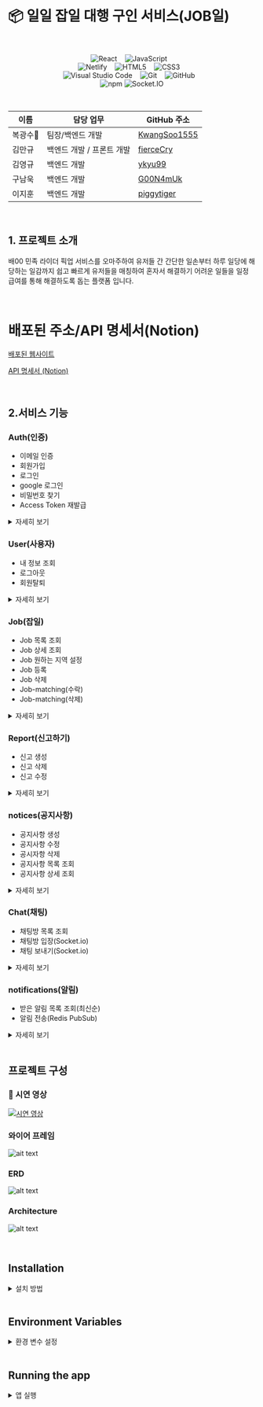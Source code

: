 # 📦 일일 잡일 대행 구인 서비스(JOB일)

<br>

<p align="center">
  <!-- Frontend Technologies -->
  <img src="https://img.shields.io/badge/react-61DAFB?style=for-the-badge&logo=react&logoColor=black" alt="React" />
  &nbsp;&nbsp;
  <img src="https://img.shields.io/badge/javascript-F7DF1E?style=for-the-badge&logo=javascript&logoColor=black" alt="JavaScript" />
  &nbsp;&nbsp;
  <br>
  <img src="https://img.shields.io/badge/netlify-00C7B7?style=for-the-badge&logo=netlify&logoColor=white" alt="Netlify" />
  &nbsp;&nbsp;
  <img src="https://img.shields.io/badge/html5-E34F26?style=for-the-badge&logo=html5&logoColor=white" alt="HTML5" />
  &nbsp;&nbsp;
  <img src="https://img.shields.io/badge/css3-1572B6?style=for-the-badge&logo=css3&logoColor=white" alt="CSS3" />
  &nbsp;&nbsp;
  <br/>
  <img src="https://img.shields.io/badge/Visual%20Studio%20Code-007ACC?style=for-the-badge&logo=visual-studio-code&logoColor=white" alt="Visual Studio Code" />
  &nbsp;&nbsp;
  <img src="https://img.shields.io/badge/git-F05032?style=for-the-badge&logo=git&logoColor=white" alt="Git" />
  &nbsp;&nbsp;
  <img src="https://img.shields.io/badge/github-181717?style=for-the-badge&logo=github&logoColor=white" alt="GitHub" />
  &nbsp;&nbsp;
  <br>
  <img src="https://img.shields.io/badge/npm-CB3837?style=for-the-badge&logo=npm&logoColor=white" alt="npm" />
  <img src="https://img.shields.io/badge/socket.io-010101?style=for-the-badge&logo=socket.io&logoColor=white" alt="Socket.IO" />
</p>


<br>

| 이름   | 담당 업무             | GitHub 주소      |
| ------ | -------------------|------------    |
| 복광수👑 | 팀장/백엔드 개발       |[KwangSoo1555](https://github.com/KwangSoo1555)     |   
| 김만규 | 백엔드 개발 / 프론트 개발 |[fierceCry](https://github.com/fierceCry)           |
| 김영규 | 백엔드 개발            |[ykyu99](https://github.com/ykyu99?tab=repositories)|
| 구남욱 | 백엔드 개발            |[G00N4mUk](https://github.com/9r3dflam3)            | 
| 이지훈 | 백엔드 개발            |[piggytiger](https://github.com/dokidokitiger)      |

<br>

## 1. 프로젝트 소개

배00 민족 라이더 픽업 서비스를 오마주하여 유저들 간 간단한 일손부터 하루 일당에 해당하는 일감까지 쉽고 빠르게 유저들을 매칭하여 혼자서 해결하기 어려운 일들을 일정 급여를 통해 해결하도록 돕는 플랫폼 입니다.

<br>

# 배포된 주소/API 명세서(Notion)
[배포된 웹사이트](https://sparta-final-project.netlify.app/)

[API 명세서 (Notion)](https://teamsparta.notion.site/RESTFUL-7-4617890252d0426eab1cc8ecc20aab66)


<br>

## 2.서비스 기능

### Auth(인증)
- 이메일 인증
- 회원가입
- 로그인
- google 로그인
- 비밀번호 찾기
- Access Token 재발급
  
<details>
  <summary>자세히 보기</summary>
  
  #### 이메일 인증
  <img src="./README/auth/auth-email.png" alt="Auth Image" />
  <br>
  - 인증 이메일을 발송하고, 사용자가 이메일 내 인증코드를 작성하여 인증을 완료합니다.

  #### 회원가입
  <img src="./README/auth/auth-signup.png" alt="Auth Image" />
  <br>
  - 사용자에게 인증코드와 이메일, 패스워드, 이름을 받아 회원가입을 완료합니다.

  #### 로그인
  <img src="./README/auth/auth-sign-in.png" alt="Auth Image" />
  <br>
  - 사용자에게 이메일, 패스워드를 받아 로그인을 완료하여 Access Token과 Refresh Token을 전달합니다.

  #### 구글 로그인
  <img src="./README/auth/google-sign-in.png" alt="Auth Image" />
  <br>
  - 구글 계정을 사용하여 로그인을 처리하여 Access Token과 Refresh Token을 전달합니다.

  #### 비밀번호 찾기
  <img src="./README/auth/auth-find-pw.png" alt="Auth Image" />
  <br>
  - 사용자가 이메일을 작성하면 임시 패스워드를 이메일로 전송하여, 이메일로 전송한 임시 패스워드와 이름을 작성하여 비밀번호를 수정합니다.
</details>

### User(사용자)
- 내 정보 조회
- 로그아웃
- 회원탈퇴
<details>
  <summary>자세히 보기</summary>
  
  #### 내 정보 조회
  <img src="./README/users/users-my.png" alt="User Image" />
  <br>
  - 서버에 Access Token을 전달하여 사용자의 본인 정보를 조회합니다.

  #### 로그아웃
  <img src="./README/users/users-sign-out.png" alt="User Image" />
  <br>
  - 사용자가 로그아웃 버튼을 누르면 서버에 Access Token을 전달하여 로그아웃을 처리하고 로그인 페이지로 이동합니다.

  #### 회원탈퇴
  <img src="./README/users/users-my.png" alt="User Image" />
  <br>
  - 사용자가 회원탈퇴 버튼을 누르면 서버에 Access Token을 전달하여 회원을 탈퇴시키고 로그인 페이지로 이동합니다.

</details>

### Job(잡일)
- Job 목록 조회
- Job 상세 조회
- Job 원하는 지역 설정
- Job 등록
- Job 삭제
- Job-matching(수락)
- Job-matching(삭제)
<details>
  <summary>자세히 보기</summary>

  #### Job 목록 조회
  <img src="./README/job/job-list.png" alt="Job Image" />
  <br>
  - 사용자가 메인페이지에 들어왔을때 서버에 Access Token을 전달하여 Job 목록을 받아 최신순으로 나열합니다.

  #### Job 상세 조회
  <img src="./README/job/job-detail.png" alt="Job Image" />
  <br>
  - 사용자가 메인페이지에서 Job 하나 클릭하면 Job일에 지역, 급여, 카테고리 상세 정보가 나옵니다.

  #### Job 원하는 지역 설정
  <img src="./README/job/job-localcode.png" alt="Job Image" />
  <br>
  - 사용자가 메인페이지에서 원하는 지역설정 버튼을 클릭하게 될 경우 원하는 지역을 설정하여 Job 목록이 원하는 지역으로 설정한 목록만 나오게 됩니다.

  #### Job 등록
  <img src="./README/job/job-create.png" alt="Job Image" />
  <br>
  - 사용자가 잡입등록 버튼을 누르고 잡일등록을 위한 데이터를 작성하고 등록버튼을 클릭하였을때 생성이 됩니다.

  <!-- #### Job 삭제
  <img src="./README/users/users-sign-out.png" alt="Job Image" />
  <br>
  - 사용자가 선택한 Job을 삭제하기 위해 서버에 Access Token을 전달합니다. -->

  #### Job-matching(수락)
  <img src="./README/job/job-matching.png" alt="Job Image" />
  <br>
  - 사용자가 수락 버튼을 누르게 될 경우 Job일에 사용자와 매칭이 됩니다.

  #### Job-matching(삭제)
  <img src="./README/job/job-matching.png" alt="Job Image" />
  <br>
  - 사용자가 거절 버튼을 누르게 될 경우 Job일에 사용자와 매칭이 거절됩니다.

</details>

### Report(신고하기)
- 신고 생성
- 신고 삭제
- 신고 수정
<details>
  <summary>자세히 보기</summary>
  
  #### 신고 생성
  <img src="./README/report/rerport-create.png" alt="Report Image" />
  <br>
  - 사용자가 Job일 상세 또는 채팅에서 신고를 할 때 다른 사용자에게 신고를 생성합니다.
</details>

### notices(공지사항)
- 공지사항 생성
- 공지사항 수정
- 공시자항 삭제
- 공지사항 목록 조회
- 공지사항 상세 조회
<details>
  <summary>자세히 보기</summary>
  
  #### 공지시항 생성
  <img src="./README/notices/notices-create.png" alt="Notices Image" />
  <br>
  - admin유저가 공지사항 생성 버튼을 누르면 제목, 내용, 이미지를 받아 생성합니다.
  
  #### 공지사항 수정
  <img src="./README/notices/notces-update.png" alt="Notices Image" />
  <br>
  - admin유저가 공지사항 수정버튼을 누르면 작성되어있는 내용들이 나오고 수정을 하여 완료를 누르면 수정완료가 됩니다.
  
  #### 공지사항 삭제
  <img src="./README/notices/notices-detail.png" alt="Notices Image" />
  <br>
  - admin유저가 공지사항 삭제버튼을 누르면 서버에서 데이터를 삭제합니다. 클라이언트에서는 메인페이지로 이동합니다.

  #### 공지사항 목록 조회
  <img src="./README/notices/notices-list.png" alt="Notices Image" />
  <br>
  - 모든 유저가 서버에 Access Token을 전달하고 메인페이지에서 2개씩 공지사항 목록을 확인할수있습니다.

  #### 공지사항 상세 조회
  <img src="./README/notices/notices-detail.png" alt="Notices Image" />
  <br>
  - 모든 유저가 서버에 Access Token을 전달하고 메인페이지에서 공지사항을 클릭하면 공지사항 자세한 내용을 확인할수있습니다.
</details>

### Chat(채팅)
- 채팅방 목록 조회
- 채팅방 입장(Socket.io)
- 채팅 보내기(Socket.io)
<details>
  <summary>자세히 보기</summary>
  
  #### 채팅 목록 조회
  <img src="./README/chat/chat-list.png" alt="chat Image" />
  <br>
  - 사용자가 참여 중인 채팅방 목록을 보여줍니다.

  #### 채팅방 입장
  <img src="./README/chat/chat.png" alt="chat Image" />
  <br>
  - 지원 목록 또는 채팅 목록에서 선택한 채팅방에 입장합니다.

  #### 채팅 보내기
  <img src="./README/chat/chat-go.png" alt="chat Image" />
  <br>
  - 채팅방에서 메시지를 상대방에게 보낼 수 있습니다.

</details>


### notifications(알림)
- 받은 알림 목록 조회(최신순)
- 알림 전송(Redis PubSub)
<details>
  <summary>자세히 보기</summary>
  
  #### 받은 알림 목록 조회
  <img src="./README/notifications/notifications-list.png" alt="notifications Image" />
  <br>
  - 사용자가 지금까지 받았던 알림 목록을 최신순으로 볼수있습니다.

  #### 알림 전송
  <img src="./README/notifications/notifications.png" alt="notifications Image" />
  <br>
  - 다른 사용자가 본인에게 job일 지원 또는 채팅을 보넀을 때 알림을 보냅니다.
</details>
<br>

## 프로젝트 구성

### 🎥 시연 영상
[![시연 영상](https://img.youtube.com/vi/1zLzlz1jt2w/0.jpg)](https://youtu.be/1zLzlz1jt2w)


### 와이어 프레임
![ait text](/README/figma.png)
<br>

### ERD
![alt text](/README/./ERD.png)

### Architecture

![alt text](/README//Architecture.png)

<br>

## Installation

<details>
  <summary>설치 방법</summary>

  ```bash
  $ git clone https://github.com/fierceCry/sparta-final-project-front-end.git
  ```

  ```bash
  $ npm install
  ```

</details>

<br>

## Environment Variables

<details>
  <summary>환경 변수 설정</summary>

  프로젝트 루트 디렉토리에 `.env` 파일을 생성하고 설정합니다:

  ```plaintext
  # 서버 포트 번호
  REACT_APP_API_URL=
  ```  
</details>

<br>

## Running the app

<details>
  <summary>앱 실행</summary>

  ```bash
  # watch mode
  $ npm start
  ```

</details>